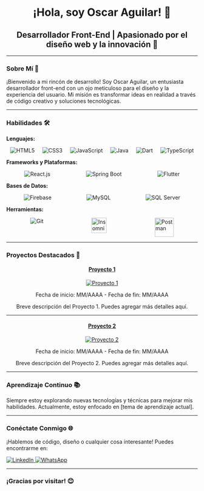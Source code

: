<div align="center">

# ¡Hola, soy Oscar Aguilar! 👋

## Desarrollador Front-End | Apasionado por el diseño web y la innovación 🚀

</div>

---

### Sobre Mí 🌟

¡Bienvenido a mi rincón de desarrollo! Soy Oscar Aguilar, un entusiasta desarrollador front-end con un ojo meticuloso para el diseño y la experiencia del usuario. Mi misión es transformar ideas en realidad a través de código creativo y soluciones tecnológicas.

---

### Habilidades 🛠️

**Lenguajes:**
<div style="display: flex; justify-content: space-around;">
    <img src="https://img.icons8.com/color/48/000000/html-5.png" alt="HTML5" title="HTML5"/>
    <img src="https://img.icons8.com/color/48/000000/css3.png" alt="CSS3" title="CSS3"/>
    <img src="https://img.icons8.com/color/48/000000/javascript.png" alt="JavaScript" title="JavaScript"/>
    <img src="https://img.icons8.com/color/48/000000/java-coffee-cup-logo.png" alt="Java" title="Java"/>
    <img src="https://img.icons8.com/color/48/000000/dart.png" alt="Dart" title="Dart"/>
    <img src="https://img.icons8.com/color/48/000000/typescript.png" alt="TypeScript" title="TypeScript"/>
</div>

**Frameworks y Plataformas:**
<div style="display: flex; justify-content: space-around;">
    <img src="https://img.icons8.com/plasticine/48/000000/react.png" alt="React.js" title="React.js"/>
    <img src="https://img.icons8.com/color/48/000000/spring-logo.png" alt="Spring Boot" title="Spring Boot"/>
    <img src="https://img.icons8.com/color/48/000000/flutter.png" alt="Flutter" title="Flutter"/>
</div>

**Bases de Datos:**
<div style="display: flex; justify-content: space-around;">
    <img src="https://img.icons8.com/color/48/000000/firebase.png" alt="Firebase" title="Firebase"/>
    <img src="https://img.icons8.com/fluent/48/000000/mysql-logo.png" alt="MySQL" title="MySQL"/>
    <img src="https://img.icons8.com/color/48/000000/microsoft-sql-server.png" alt="SQL Server" title="SQL Server"/>
</div>

**Herramientas:**
<div style="display: flex; justify-content: space-around;">
    <img src="https://img.icons8.com/ios-filled/30/000000/github.png" alt="Git" title="Git"/>
    <img src="https://static-00.iconduck.com/assets.00/apps-insomnia-icon-2048x2048-2mq9u7v5.png" alt="Insomnia" title="Insomnia" width="40"/>
    <img src="https://cdn.worldvectorlogo.com/logos/postman.svg" alt="Postman" title="Postman" width="50"/>
</div>

---

### Proyectos Destacados 🚀

<div align="center">

#### [Proyecto 1](enlace-al-proyecto-1) 
<div>
  <a href="https://github.com/oscarxd11/proyecto-1" target="_blank">
    <img src="https://github.com/oscarxd11/oscarxd11/assets/134746574/fbbbcd5f-a6b9-4e3a-adbf-cd8689682740" alt="Proyecto 1">
  </a>
  <p>Fecha de inicio: <i class="far fa-calendar-alt"></i> MM/AAAA - Fecha de fin: <i class="far fa-calendar-alt"></i> MM/AAAA</p>
  <p>Breve descripción del Proyecto 1. Puedes agregar más detalles aquí.</p>
</div>

</div>

---

<div align="center">

#### [Proyecto 2](enlace-al-proyecto-2) 
<div>
  <a href="https://github.com/oscarxd11/proyecto-2" target="_blank">
    <img src="https://github.com/oscarxd11/oscarxd11/assets/134746574/ade45856-6111-4a06-a48f-1dc63b88242c" alt="Proyecto 2">
  </a>
  <p>Fecha de inicio: <i class="far fa-calendar-alt"></i> MM/AAAA - Fecha de fin: <i class="far fa-calendar-alt"></i> MM/AAAA</p>
  <p>Breve descripción del Proyecto 2. Puedes agregar más detalles aquí.</p>
</div>

</div>

---

### Aprendizaje Continuo 📚

Siempre estoy explorando nuevas tecnologías y técnicas para mejorar mis habilidades. Actualmente, estoy enfocado en [tema de aprendizaje actual].

---

### Conéctate Conmigo 🌐

¡Hablemos de código, diseño o cualquier cosa interesante! Puedes encontrarme en:

<a href="https://www.linkedin.com/in/oscar-alfonso-aguilar-ayala-313259221" target="_blank">
  <img src="https://img.shields.io/badge/LinkedIn-Connect-blue" alt="LinkedIn">
</a>
<a href="https://wa.me/51904909396" target="_blank">
  <img src="https://img.shields.io/badge/WhatsApp-Message-green" alt="WhatsApp">
</a>

---

### ¡Gracias por visitar! 😊

</div>
